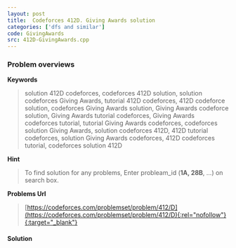 ```yaml
---
layout: post
title:  Codeforces 412D. Giving Awards solution
categories: ['dfs and similar']
code: GivingAwards
src: 412D-GivingAwards.cpp
---
```

### **Problem overviews**

**Keywords**
> solution 412D codeforces, codeforces 412D solution, solution codeforces Giving Awards, tutorial 412D codeforces, 412D codeforce solution, codeforces Giving Awards solution, Giving Awards codeforce solution, Giving Awards tutorial codeforces, Giving Awards codeforces tutorial, tutorial Giving Awards codeforces, codeforces solution Giving Awards, solution codeforces 412D, 412D tutorial codeforces, solution Giving Awards codeforces, 412D codeforces tutorial, codeforces solution 412D

**Hint**
> To find solution for any problems, Enter probleam_id (**1A, 28B**, ...) on search box. 

**Problems Url**
> [https://codeforces.com/problemset/problem/412/D](https://codeforces.com/problemset/problem/412/D){:rel="nofollow"}{:target="_blank"}

#### **Solution**



